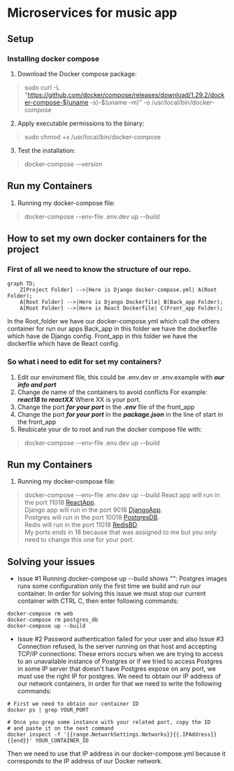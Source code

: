 # Microservices for music app

## Setup
### Installing docker compose

1. Download the Docker compose package:
>  sudo curl -L "https://github.com/docker/compose/releases/download/1.29.2/docker-compose-$(uname -s)-$(uname -m)" -o /usr/local/bin/docker-compose
2. Apply executable permissions to the binary:
> sudo chmod +x /usr/local/bin/docker-compose
3. Test the installation:
> docker-compose --version

## Run my Containers
1. Running my docker-compose file:
> docker-compose --env-file .env.dev up --build
## How to set my own docker containers for the project
### First of all we need to know the structure of our repo.

```mermaid
graph TD;
    Z[Project Folder] -->|Here is Django docker-compose.yml| A(Root Folder);
    A[Root Folder] -->|Here is Django Dockerfile| B(Back_app Folder);
    A[Root Folder] -->|Here is React Dockerfile| C(Front_app Folder);
```

In the Root_folder we have our docker-compose.yml which call the others container for run our apps
Back_app in this folder we have the dockerfile which have de Django config.
Front_app in this folder we have the dockerfile which have de React config.
### So what i need to edit for set my containers?
1. Edit our enviroment file, this could be .env.dev or .env.example with ***our info and port***
2. Change de name of the containers to avoid conflicts For example: ***react18 to reactXX*** Where XX is your port.
3. Change the port ***for your port*** in the ***.env*** file of the front_app
4. Change the port ***for your port*** in the ***package.json*** in the line of start in the front_app
5. Reubicate your dir to root and run the docker compose file with:
> docker-compose --env-file .env.dev up --build

## Run my Containers
1. Running my docker-compose file:
> docker-compose --env-file .env.dev up --build
React app will run in the port 11018 [ReactApp](http://3.218.67.164:11018).<br />
Django app will run in the port 9018 [DjangoApp](http://3.218.67.164:9018).<br />
Postgres will run in the port 10018 [PostgresDB](http://3.218.67.164:10018).<br />
Redis will run in the port 11018 [RedisBD](http://3.218.67.164:12018).<br />
My ports ends in 18 because that was assigned to me but you only need to change this one for your port.


## Solving your issues
- Issue #1 Running docker-compose up --build shows "": Postgres images runs some configuration only the first time we build and run our container. In order for solving this issue we must stop our current container with CTRL C, then enter following commands:
```
docker-compose rm web
docker-compose rm postgres_db
docker-compose up --build
```

- Issue #2 Password authentication failed for your user and also Issue #3 Connection refused, Is the server running on that host and accepting TCP/IP connections: These errors occurs when we are trying to access to an unavailable instance of Postgres or if we tried to access Postgres in some IP server that doesn't have Postgres expose on any port, we must use the right IP for postgres. We need to obtain our IP address of our network containers, in order for that we need to write the following commands:

```
# First we need to obtain our container ID
docker ps | grep YOUR_PORT

# Once you grep some instance with your related port, copy the ID 
# and paste it on the next command
docker inspect -f '{{range.NetworkSettings.Networks}}{{.IPAddress}}{{end}}' YOUR_CONTAINER_ID
```
Then we need to use that IP address in our docker-compose.yml because it corresponds to the IP address of our Docker network.
